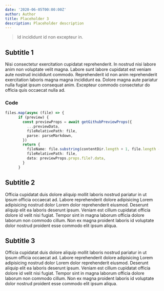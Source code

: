 ```yaml
---
date: '2020-06-05T00:00:00Z'
author: Author
title: Placeholder 3
description: Placeholder description
---
```

> Id incididunt id non excepteur in.

## Subtitle 1

Nisi consectetur exercitation cupidatat reprehenderit. In nostrud nisi labore anim non voluptate velit magna. Labore sunt labore cupidatat est veniam aute nostrud incididunt commodo. Reprehenderit id non anim reprehenderit exercitation laboris magna magna incididunt ea. Dolore magna aute pariatur nulla fugiat ipsum consequat anim. Excepteur commodo consectetur do officia quis occaecat nulla ad.

### Code

```ts
files.map(async (file) => {
      if (preview) {
        const previewProps = await getGithubPreviewProps({
          ...previewData,
          fileRelativePath: file,
          parse: parseMarkdown,
        })
        return {
          fileName: file.substring(contentDir.length + 1, file.length - 3),
          fileRelativePath: file,
          data: previewProps.props.file?.data,
        }
      }
```

## Subtitle 2
Officia cupidatat duis dolore aliquip mollit laboris nostrud pariatur in ut ipsum officia occaecat ad. Labore reprehenderit dolore adipisicing Lorem adipisicing nostrud dolor Lorem dolor reprehenderit eiusmod. Deserunt aliquip elit ea laboris deserunt ipsum. Veniam est cillum cupidatat officia dolore id velit nisi fugiat. Tempor sint in magna laborum officia dolore laborum non commodo cillum. Non ex magna proident laboris id voluptate dolor nostrud proident esse commodo elit ipsum aliqua.

## Subtitle 3

Officia cupidatat duis dolore aliquip mollit laboris nostrud pariatur in ut ipsum officia occaecat ad. Labore reprehenderit dolore adipisicing Lorem adipisicing nostrud dolor Lorem dolor reprehenderit eiusmod. Deserunt aliquip elit ea laboris deserunt ipsum. Veniam est cillum cupidatat officia dolore id velit nisi fugiat. Tempor sint in magna laborum officia dolore laborum non commodo cillum. Non ex magna proident laboris id voluptate dolor nostrud proident esse commodo elit ipsum aliqua.